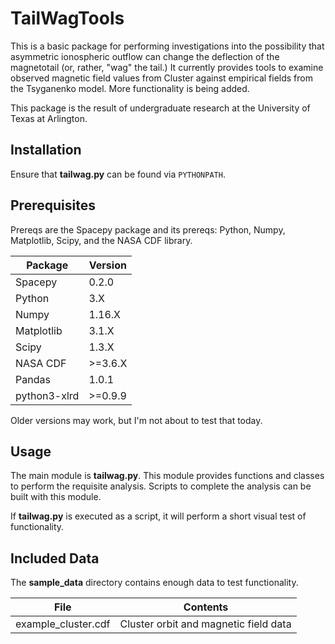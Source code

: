 # TailWagTools

This is a basic package for performing investigations into the possibility that
asymmetric ionospheric outflow can change the deflection of the magnetotail
(or, rather, "wag" the tail.)  It currently provides tools to examine
observed magnetic field values from Cluster against empirical fields from
the Tsyganenko model.  More functionality is being added.

This package is the result of undergraduate research at the University of Texas
at Arlington.

## Installation
Ensure that **tailwag.py** can be found via `PYTHONPATH`.

## Prerequisites
Prereqs are the Spacepy package and its prereqs:
Python, Numpy, Matplotlib, Scipy, and the NASA CDF library.

|Package | Version |
|--------|---------|
|Spacepy | 0.2.0|
|Python | 3.X  |
|Numpy  | 1.16.X |
|Matplotlib | 3.1.X |
|Scipy | 1.3.X |
|NASA CDF | >=3.6.X |
|Pandas | 1.0.1 |
|python3-xlrd | >=0.9.9|

Older versions may work, but I'm not about to test that today.

## Usage
The main module is **tailwag.py**.  This module provides functions and classes
to perform the requisite analysis.  Scripts to complete the analysis can be
built with this module.

If **tailwag.py** is executed as a script, it will perform a short visual
test of functionality.

## Included Data
The **sample_data** directory contains enough data to test functionality.

|File  | Contents|
|------|--------|
|example_cluster.cdf | Cluster orbit and magnetic field data |
